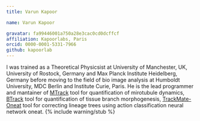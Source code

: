 ```yaml
---
title: Varun Kapoor

name: Varun Kapoor

gravatar: fa99446001a750a28e3cac0cd0dcffcf 
affiliation: Kapoorlabs, Paris
orcid: 0000-0001-5331-7966
github: kapoorlab
---
```

I was trained as a Theoretical Physicsist at University of Manchester, UK, University of Rostock, Germany and Max Planck Institute Heidelberg, Germany before moving to the field of bio image analysis at Humboldt University, MDC Berlin and Institute Curie, Paris. He is the lead programmer and mantainer of [MTrack](/plugins/mtrack) tool for quantification of mirotubule dynamics, [BTrack](/plugins/btrack) tool for quantification of tissue branch morphogenesis, [TrackMate-Oneat](/plugins/trackmate/trackmate-oneat) tool for correcting lineage trees using action classification neural network oneat.
{% include warning/stub %}

